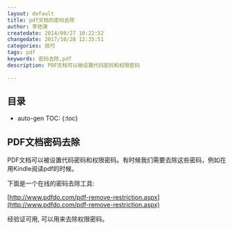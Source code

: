 ```yaml
---
layout: default
title: pdf文档的密码去除
author: 李佶澳
createdate: 2014/08/27 10:22:52
changedate: 2017/10/28 12:35:51
categories: 技巧
tags: pdf
keywords: 密码去除,pdf
description: PDF文档可以被设置代码密码和权限密码

---
```


## 目录
* auto-gen TOC:
{:toc}

## PDF文档密码去除

PDF文档可以被设置代码密码和权限密码。有时候我们需要去除这些密码，例如在用Kindle阅读pdf的时候。

下面是一个在线的密码去除工具:

[http://www.pdfdo.com/pdf-remove-restriction.aspx](http://www.pdfdo.com/pdf-remove-restriction.aspx)

经验证可用, 可以用来去除权限密码。
